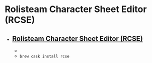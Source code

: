 # Rolisteam Character Sheet Editor (RCSE)
- [Rolisteam Character Sheet Editor (RCSE)](https://rolisteam.org/)
  - 
  - 
  - `brew cask install rcse`
